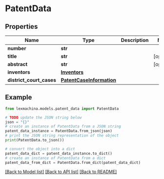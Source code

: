 # PatentData


## Properties

Name | Type | Description | Notes
------------ | ------------- | ------------- | -------------
**number** | **str** |  | 
**title** | **str** |  | [optional] 
**abstract** | **str** |  | [optional] 
**inventors** | [**Inventors**](Inventors.md) |  | 
**district_court_cases** | [**PatentCaseInformation**](PatentCaseInformation.md) |  | 

## Example

```python
from lexmachina.models.patent_data import PatentData

# TODO update the JSON string below
json = "{}"
# create an instance of PatentData from a JSON string
patent_data_instance = PatentData.from_json(json)
# print the JSON string representation of the object
print(PatentData.to_json())

# convert the object into a dict
patent_data_dict = patent_data_instance.to_dict()
# create an instance of PatentData from a dict
patent_data_from_dict = PatentData.from_dict(patent_data_dict)
```
[[Back to Model list]](../README.md#documentation-for-models) [[Back to API list]](../README.md#documentation-for-api-endpoints) [[Back to README]](../README.md)



